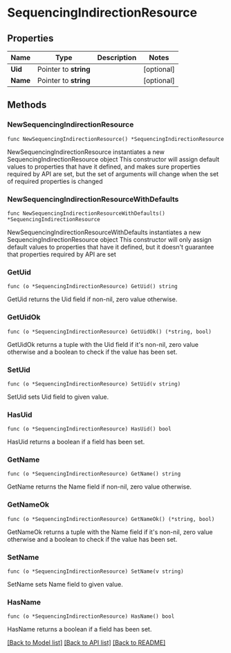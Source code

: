 # SequencingIndirectionResource

## Properties

Name | Type | Description | Notes
------------ | ------------- | ------------- | -------------
**Uid** | Pointer to **string** |  | [optional] 
**Name** | Pointer to **string** |  | [optional] 

## Methods

### NewSequencingIndirectionResource

`func NewSequencingIndirectionResource() *SequencingIndirectionResource`

NewSequencingIndirectionResource instantiates a new SequencingIndirectionResource object
This constructor will assign default values to properties that have it defined,
and makes sure properties required by API are set, but the set of arguments
will change when the set of required properties is changed

### NewSequencingIndirectionResourceWithDefaults

`func NewSequencingIndirectionResourceWithDefaults() *SequencingIndirectionResource`

NewSequencingIndirectionResourceWithDefaults instantiates a new SequencingIndirectionResource object
This constructor will only assign default values to properties that have it defined,
but it doesn't guarantee that properties required by API are set

### GetUid

`func (o *SequencingIndirectionResource) GetUid() string`

GetUid returns the Uid field if non-nil, zero value otherwise.

### GetUidOk

`func (o *SequencingIndirectionResource) GetUidOk() (*string, bool)`

GetUidOk returns a tuple with the Uid field if it's non-nil, zero value otherwise
and a boolean to check if the value has been set.

### SetUid

`func (o *SequencingIndirectionResource) SetUid(v string)`

SetUid sets Uid field to given value.

### HasUid

`func (o *SequencingIndirectionResource) HasUid() bool`

HasUid returns a boolean if a field has been set.

### GetName

`func (o *SequencingIndirectionResource) GetName() string`

GetName returns the Name field if non-nil, zero value otherwise.

### GetNameOk

`func (o *SequencingIndirectionResource) GetNameOk() (*string, bool)`

GetNameOk returns a tuple with the Name field if it's non-nil, zero value otherwise
and a boolean to check if the value has been set.

### SetName

`func (o *SequencingIndirectionResource) SetName(v string)`

SetName sets Name field to given value.

### HasName

`func (o *SequencingIndirectionResource) HasName() bool`

HasName returns a boolean if a field has been set.


[[Back to Model list]](../README.md#documentation-for-models) [[Back to API list]](../README.md#documentation-for-api-endpoints) [[Back to README]](../README.md)


